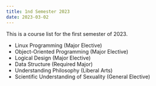 ```yaml
---
title: 1nd Semester 2023
date: 2023-03-02
---
```


This is a course list for the first semester of 2023.

<!--more-->

- Linux Programming (Major Elective)
- Object-Oriented Programming (Major Elective)
- Logical Design (Major Elective)
- Data Structure (Required Major)
- Understanding Philosophy (Liberal Arts)
- Scientific Understanding of Sexuality (General Elective)